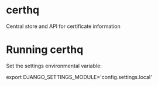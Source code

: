 # certhq
Central store and API for certificate information

# Running certhq
Set the settings environmental variable:

export DJANGO_SETTINGS_MODULE='config.settings.local'

